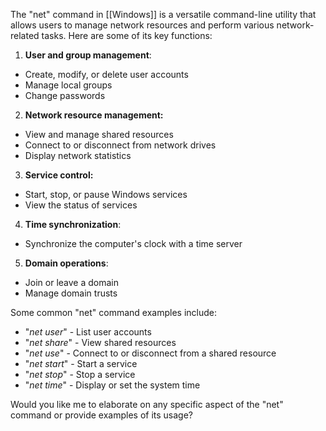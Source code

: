 The "net" command in [[Windows]] is a versatile command-line utility that allows users to manage network resources and perform various network-related tasks. Here are some of its key functions:

1. **User and group management**:
- Create, modify, or delete user accounts
- Manage local groups
- Change passwords

2. **Network resource management:**
- View and manage shared resources
- Connect to or disconnect from network drives
- Display network statistics

3. **Service control:**
- Start, stop, or pause Windows services
- View the status of services

4. **Time synchronization**:
- Synchronize the computer's clock with a time server

5. **Domain operations**:
- Join or leave a domain
- Manage domain trusts

Some common "net" command examples include:

- "*net user*" - List user accounts
- "*net share*" - View shared resources
- "*net use*" - Connect to or disconnect from a shared resource
- "*net start*" - Start a service
- "*net stop*" - Stop a service
- "*net time*" - Display or set the system time

Would you like me to elaborate on any specific aspect of the "net" command or provide examples of its usage?